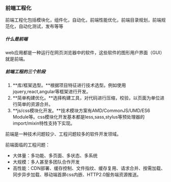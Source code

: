 ### 前端工程化

前端工程化包括模块化，组件化，自动化，前端性能优化，前端目录规划，前端规范化，自动化测试，发布等等

##### 什么是前端

web应用都是一种运行在网页浏览器中的软件，这些软件的图形用户界面（GUI）就是前端。

##### 前端工程的三个阶段

1. **库/框架选型。**根据项目特征进行技术选型。例如使用jquery,react,angular等框架进行开发。
2. **简单构建优化。**选择构建工具，对代码进行压缩，校验，以页面为单位进行简单的资源合并。
3. **js/css模块化开发。**技术模块方案有AMD/CommonJS/UMD/ES6 Module等。css模块化开发基本都是less,sass,stylus等预处理器的import/mixin特性支持下实现。

前端是一种技术问题较少、工程问题较多的软件开发领域。

前端面临的工程问题：

- 大体量：多功能、多页面、多状态、多系统
- 大规模：多人甚至多团队合作开发
- 高性能：CDN部署、缓存控制、文件指纹、缓存复用、请求合并、按需加载、同步异步加载、移动端首屏css内嵌、HTTP2.0服务端资源推送。